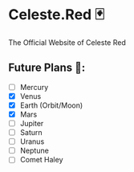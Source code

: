 # Celeste.Red 🃏
The Official Website of Celeste Red


## Future Plans 🚀:
- [ ] Mercury
- [x] Venus
- [x] Earth (Orbit/Moon)
- [x] Mars
- [ ] Jupiter
- [ ] Saturn
- [ ] Uranus
- [ ] Neptune
- [ ] Comet Haley